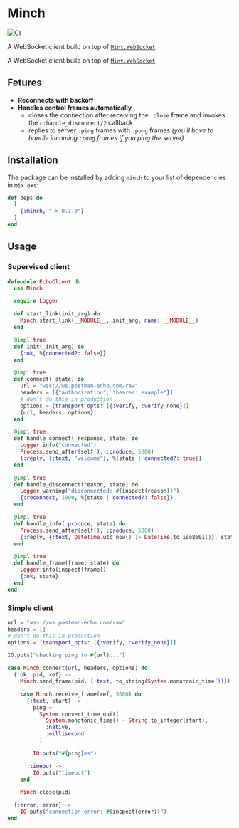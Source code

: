 # Minch

[![CI](https://github.com/nmbrone/minch/actions/workflows/ci.yml/badge.svg)](https://github.com/nmbrone/minch/actions/workflows/ci.yml)

A WebSocket client build on top of [`Mint.WebSocket`](https://github.com/elixir-mint/mint_web_socket).

<!-- @moduledoc -->

A WebSocket client build on top of [`Mint.WebSocket`](https://github.com/elixir-mint/mint_web_socket).

## Fetures

- **Reconnects with backoff**
- **Handles control frames automatically**
  - closes the connection after receiving the `:close` frame and invokes the `c:handle_disconnect/2` callback
  - replies to server `:ping` frames with `:pong` frames _(you'll have to handle incoming `:pong` frames if you ping the server)_

## Installation

The package can be installed by adding `minch` to your list of dependencies in `mix.exs`:

<!-- x-release-please-start-version -->

```elixir
def deps do
  [
    {:minch, "~> 0.1.0"}
  ]
end
```

<!-- x-release-please-end -->

## Usage

### Supervised client

```elixir
defmodule EchoClient do
  use Minch

  require Logger

  def start_link(init_arg) do
    Minch.start_link(__MODULE__, init_arg, name: __MODULE__)
  end

  @impl true
  def init(_init_arg) do
    {:ok, %{connected?: false}}
  end

  @impl true
  def connect(_state) do
    url = "wss://ws.postman-echo.com/raw"
    headers = [{"authorization", "bearer: example"}]
    # don't do this in production
    options = [transport_opts: [{:verify, :verify_none}]]
    {url, headers, options}
  end

  @impl true
  def handle_connect(_response, state) do
    Logger.info("connected")
    Process.send_after(self(), :produce, 5000)
    {:reply, {:text, "welcome"}, %{state | connected?: true}}
  end

  @impl true
  def handle_disconnect(reason, state) do
    Logger.warning("disconnected: #{inspect(reason)}")
    {:reconnect, 1000, %{state | connected?: false}}
  end

  @impl true
  def handle_info(:produce, state) do
    Process.send_after(self(), :produce, 5000)
    {:reply, {:text, DateTime.utc_now() |> DateTime.to_iso8601()}, state}
  end

  @impl true
  def handle_frame(frame, state) do
    Logger.info(inspect(frame))
    {:ok, state}
  end
end
```

### Simple client

```elixir
url = "wss://ws.postman-echo.com/raw"
headers = []
# don't do this in production
options = [transport_opts: [{:verify, :verify_none}]]

IO.puts("checking ping to #{url}...")

case Minch.connect(url, headers, options) do
  {:ok, pid, ref} ->
    Minch.send_frame(pid, {:text, to_string(System.monotonic_time())})

    case Minch.receive_frame(ref, 5000) do
      {:text, start} ->
        ping =
          System.convert_time_unit(
            System.monotonic_time() - String.to_integer(start),
            :native,
            :millisecond
          )

        IO.puts("#{ping}ms")

      :timeout ->
        IO.puts("timeout")
    end

    Minch.close(pid)

  {:error, error} ->
    IO.puts("connection error: #{inspect(error)}")
end
```
